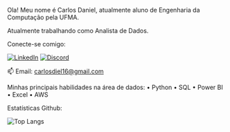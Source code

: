 Ola! Meu nome é Carlos Daniel, atualmente aluno de Engenharia da Computação pela UFMA.    

Atualmente trabalhando como Analista de Dados.

   Conecte-se comigo: 

   [![LinkedIn](https://img.shields.io/badge/LinkedIn-000?style=for-the-badge&logo=linkedin&logoColor=0E76A8)](https://www.linkedin.com/in/carlos-daniel-7961971b5/)    [![Discord](https://img.shields.io/badge/Discord-000?style=for-the-badge&logo=discord)](https://www.discord.com/in/Danielskj/)
   
 
📫 Email: carlosdiel16@gmail.com

Minhas principais habilidades na área de dados:
• Python
• SQL 
• Power BI 
• Excel 
• AWS

Estatísticas Github:

![Top Langs](https://github-readme-stats-git-masterrstaa-rickstaa.vercel.app/api/top-langs/?username=Danielskj&bg_color=000&border_color=30A3DC&title_color=E94D5F&text_color=FFF)                     

<!---
Danielskj/Danielskj is a ✨ special ✨ repository because its `README.md` (this file) appears on your GitHub profile.
You can click the Preview link to take a look at your changes.
--->

